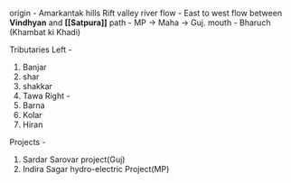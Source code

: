 origin - Amarkantak hills
Rift valley river
flow - East to west
flow between **Vindhyan** and **[[Satpura]]**
path - MP -> Maha -> Guj.
mouth - Bharuch (Khambat ki Khadi)

Tributaries
Left - 
1. Banjar
2. shar
3. shakkar
4. Tawa
Right - 
1. Barna
2. Kolar
3. Hiran

Projects - 
1. Sardar Sarovar project(Guj)
2. Indira Sagar hydro-electric Project(MP)
